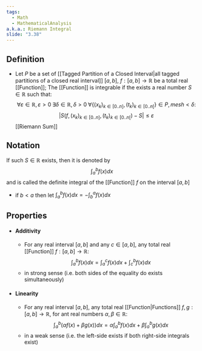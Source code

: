 ```yaml
---
tags:
  - Math
  - MathematicalAnalysis
a.k.a.: Riemann Integral
slide: "3.38"
---
```

## Definition
- Let $P$ be a set of [[Tagged Partition of a Closed Interval|all tagged partitions of a closed real interval]] $[a,b]$, $f:[a,b]\to\mathbb R$ be a total real [[Function]]; The [[Function]] is integrable if the exists a real number $S\in\mathbb R$ such that:
$$\forall\varepsilon\in\mathbb R,\varepsilon>0\;\exists\delta\in\mathbb R,\delta>0\;\forall\{(x_k)_{k\in[0..n]},(t_k)_{k\in[0..n[}\}\in P,mesh<\delta:$$$$|S(f,(x_k)_{k\in[0..n]},(t_k)_{k\in[0..n[})-S|\leq\varepsilon$$ [[Riemann Sum]]
## Notation
If such $S\in\mathbb R$ exists, then it is denoted by 
$$\int^b_af(x)dx$$
and is called the definite integral of the [[Function]] $f$ on the interval $[a,b]$
- if $b<a$ then let $\displaystyle\int^b_af(x)dx =-\int^a_bf(x)dx$
## Properties
- #### Additivity
	- For any real interval $[a,b]$ and any $c\in[a,b]$, any total real [[Function]] $f:[a,b]\to\mathbb R$:$$\int^b_af(x)dx=\int^c_af(x)dx+\int^b_cf(x)dx$$
	- in strong sense (i.e. both sides of the equality do exists simultaneously)
- #### Linearity
	- For any real interval $[a,b]$, any total real [[Function|Functions]] $f,g:[a,b]\to\mathbb R$, for ant real numbers $\alpha, \beta\in\mathbb R:$ $$\int^b_a(\alpha f(x)+\beta g(x))dx=\alpha\int^b_af(x)dx+\beta\int^b_ag(x)dx$$
	- in a weak sense (i.e. the left-side exists if both right-side integrals exist)